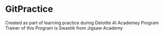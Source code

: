 # GitPractice
Created as part of learning practice during Deloitte AI Academey Program
Trainer of this Program is Swastik from Jigsaw Academy
